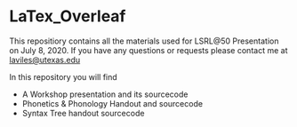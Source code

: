 # LaTex_Overleaf
This repositiory contains all the materials used for LSRL@50 Presentation on July 8, 2020.
If you have any questions or requests please contact me at laviles@utexas.edu

In this repository you will find
- A Workshop presentation and its sourcecode
- Phonetics & Phonology Handout and sourcecode
- Syntax Tree handout sourcecode

